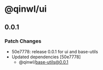 # @qinwl/ui

## 0.0.1

### Patch Changes

- 50e7778: release 0.0.1 for ui and base-utils
- Updated dependencies [50e7778]
  - @qinwl/base-utils@0.0.1
